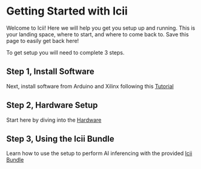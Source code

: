 # Getting Started with Icii

Welcome to Icii! Here we will help you get you setup up and running. This is your landing space, where to start, and where to come back to. Save this page to easily get back here!

 To get setup you will need to complete 3 steps.

## Step 1, Install Software
Next, install software from Arduino and Xilinx following this [Tutorial](https://github.com/SuperMB/IciiDemos/tree/main/1-%20Getting%20Started/Software/)

## Step 2, Hardware Setup
Start here by diving into the [Hardware](https://github.com/SuperMB/IciiDemos/tree/main/1-%20Getting%20Started/Hardware/)

## Step 3, Using the Icii Bundle
Learn how to use the setup to perform AI inferencing with the provided [Icii Bundle](https://github.com/SuperMB/IciiDemos/tree/main/1-%20Getting%20Started/IciiBundle/)